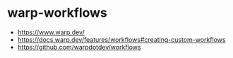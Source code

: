 # warp-workflows

- https://www.warp.dev/
- https://docs.warp.dev/features/workflows#creating-custom-workflows
- https://github.com/warpdotdev/workflows
